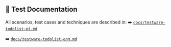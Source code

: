 ## 📑 Test Documentation

All scenarios, test cases and techniques are described in:
➡️ [`docs/testware-todolist-pt.md`](docs/testware-todolist-pt.md)

➡️ [`docs/testware-todolist-eng.md`](docs/testware-todolist-eng.md)
